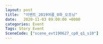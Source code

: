 ```yaml
---
layout: post
title:  "이벤트_2019여름_0화_오프닝"
date:   2020-11-03 09:00:00 +0000
categories: Event
Tags: Story Event
SceneCode: ["scene_evt190627_cp0_q1_s10"]
---
```

